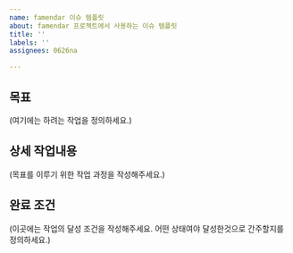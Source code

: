 ```yaml
---
name: famendar 이슈 템플릿
about: famendar 프로젝트에서 사용하는 이슈 템플릿
title: ''
labels: ''
assignees: 0626na

---
```


## 목표
(여기에는 하려는 작업을 정의하세요.)

## 상세 작업내용
(목표를 이루기 위한 작업 과정을 작성해주세요.)

## 완료 조건
(이곳에는 작업의 달성 조건을 작성해주세요. 어떤 상태여야 달성한것으로 간주할지를 정의하세요.)
